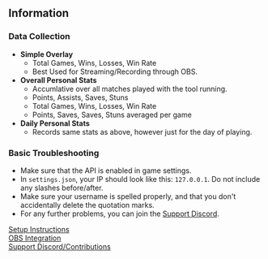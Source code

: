 ## Information

### Data Collection
* **Simple Overlay**
  * Total Games, Wins, Losses, Win Rate
  * Best Used for Streaming/Recording through OBS.   
* **Overall Personal Stats**
  * Accumlative over all matches played with the tool running.
  * Points, Assists, Saves, Stuns
  * Total Games, Wins, Losses, Win Rate
  * Points, Saves, Saves, Stuns averaged per game
* **Daily Personal Stats**
  * Records same stats as above, however just for the day of playing.
 
 
 ### Basic Troubleshooting
 * Make sure that the API is enabled in game settings. 
 * In `settings.json`, your IP should look like this: `127.0.0.1`. Do not include any slashes before/after. 
 * Make sure your username is spelled properly, and that you don't accidentally delete the quotation marks. 
 * For any further problems, you can join the [Support Discord](https://discord.gg/pqfsuuvfcy).



[Setup Instructions](setup.md)<br>
[OBS Integration](obs.md) <br>
[Support Discord/Contributions](https://discord.gg/pqfsuuvfcy) <br>
